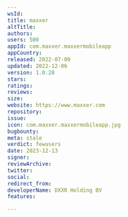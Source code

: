 ```yaml
---
wsId: 
title: maxxer
altTitle: 
authors: 
users: 500
appId: com.maxxer.maxxermobileapp
appCountry: 
released: 2022-07-09
updated: 2022-12-06
version: 1.0.28
stars: 
ratings: 
reviews: 
size: 
website: https://www.maxxer.com
repository: 
issue: 
icon: com.maxxer.maxxermobileapp.jpg
bugbounty: 
meta: stale
verdict: fewusers
date: 2023-12-13
signer: 
reviewArchive: 
twitter: 
social: 
redirect_from: 
developerName: DXXR Holding BV
features: 

---
```


